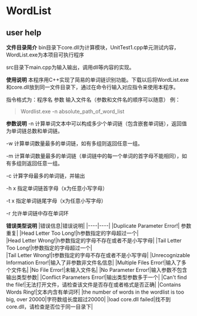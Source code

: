 # WordList
## user help
**文件目录简介**
bin目录下core.dll为计算模块，UnitTest1.cpp单元测试内容，WordList.exe为本项目可执行程序

src目录下main.cpp为输入输出，调用dll等内容的实现。

**使用说明**
本程序用C++实现了简易的单词链识别功能。下载以后将WordList.exe和core.dll放到同一文件目录下，通过在命令行输入对应指令来使用本程序。

指令格式为：程序名 参数 输入文件名（参数和文件名的顺序可以随意）
例：
> Wordlist.exe -n absolute_path_of_word_list

**参数说明**
-n 计算单词文本中可以构成多少个单词链（包含嵌套单词链），返回值为单词链总数和单词链。

-w 计算单词数量最多的单词链，如有多组则返回任意一组。

-m 计算单词数量最多的单词链（单词链中的每一个单词的首字母不能相同），如有多组则返回任意一组。

-c 计算字母最多的单词链，并输出

-h x 指定单词链首字母（x为任意小写字母）

-t x 指定单词链尾字母（x为任意小写字母）

-r 允许单词链中存在单词环

**错误类型说明**
|错误信息|错误说明|
|----|----|
|Duplicate Parameter Error!| 参数重复|
|Head Letter Too Long!|h参数指定的字母超过一个|      
|Head Letter Wrong!|h参数指定的字母不存在或者不是小写字母|
|Tail Letter Too Long!|t参数指定的字母超过一个|      
|Tail Letter Wrong!|t参数指定的字母不存在或者不是小写字母|
|Unrecognizable Information Error!|输入了非参数非文件名信息|
|Multiple Files Error!|输入了多个文件名|
|No File Error!|未输入文件名|
|No Parameter Error!|输入参数不包含输出类型参数|
|Conflict Parameters Error!|输出类型参数多于一个|
|Can't find the file!|无法打开文件，请检查该文件是否存在或者格式是否正确|
|Contains Words Ring!|文本内含有单词环|
|the number of words in the wordlist is too big, over 20000|字符数组长度超过20000|
|load core.dll failed|找不到core.dll，请检查是否位于同一目录下|
